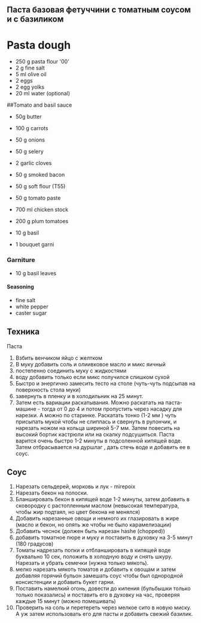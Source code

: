 Паста базовая фетуччини с томатным соусом и с базиликом
---------------------------------------------

# Pasta dough
- 250 g pasta flour '00'
- 2 g fine salt
- 5 ml olive oil
- 2 eggs
- 2 egg yolks
- 20 ml water (optional)

##Tomato and basil sauce

- 50g butter
- 100 g carrots
- 50 g onions
- 50 g selery
- 2 garlic cloves
- 50 g smoked bacon

- 50 g soft flour (T55)
- 50 g tomato paste

- 700 ml chicken stock
- 200 g plum tomatoes
- 10 g basil
- 1 bouquet garni

### Garniture

- 10 g basil leaves

#### Seasoning
- fine salt
- white pepper
- caster sugar



Техника
-------

Паста
1. Взбить венчиком яйцо с желтком
2. В муку добавить соль и олиивковое масло и микс яичный
3. постепенно соединить муку с жидкостями 
4. воду добавить только если микс получился слишком сухой
5. Быстро и энергично замесить тесто на столе (чуть-чуть подсыпав на поверхность стола муки)
6. завернуть в пленку и в холодильник на 25 минут.
7. Затем есть вариации раскатывания. Можно раскатать на паста-машине - тогда от 0 до 4 и потом пропустить через насадку для нарезки. А можно по старинке. Раскатать тонко (1-2 мм ) чуть присыпать мукой чтобы не слиплась и свернуть в рулончик, и нарезать ножом на кольца шириной 5-7 мм. Затем повесить на высокий бортик кастрюли или на скалку подсушиться.
Паста варится очень быстро 1-2 минуты в подсоленной кипящей воде. Затем отбрасывается на дуршлаг , дать стечь воде и добавить ее в соус.

Соус
-----
1. Нарезать сельдерей, морковь и лук - mirepoix
2. Нарезать бекон на полоски.
3. Бланшировать бекон в кипящей воде 1-2 минуты, затем добавить в сковородку с растопленным маслом (невысокая температура, чтобы жир подтаял, но цвет бекона не менялся)
4. Добавить нарезанные овощи и немного их глазировать в жире (масло и бекон, но опять же чтобы не было карамелизации)
5. Добавить чеснок (должен быть нарезан hashe (chopped))
6. добавить томатное пюре и муку и поставить в духовку на 3-5 минут (180 градусов)
7. Томаты надрезать попки и отбланшировать в кипящей воде буквально 10 сек, положить в холодную воду и снять шкуру. Нарезать и убрать семечки (нужна только мякоть). 
8. мелко нарезать мякоть томатов и добавить к овощам и затем добавляя горячий бульон замешать соус чтобы был однородной консистенции и добавить букет гарни.
9. Поставить намелкий огонь, довести до кипения (бульбышки только только показались) и поставить его в духовку  на час, проверяя каждые 15 минут (можно помешивать)
10. Проверить на соль и перетереть через мелкое сито в новую миску. А уж затем использовать его для пасты и добавить свежий базилик.